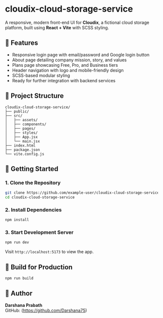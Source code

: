 # cloudix-cloud-storage-service

A responsive, modern front-end UI for **Cloudix**, a fictional cloud storage platform, built using **React + Vite** with SCSS styling.

## 🔧 Features

- Responsive login page with email/password and Google login button
- About page detailing company mission, story, and values
- Plans page showcasing Free, Pro, and Business tiers
- Header navigation with logo and mobile-friendly design
- SCSS-based modular styling
- Ready for further integration with backend services

## 📁 Project Structure

```
cloudix-cloud-storage-service/
├── public/
├── src/
│   ├── assets/          
│   ├── components/         
│   ├── pages/              
│   ├── styles/            
│   ├── App.jsx             
│   └── main.jsx            
├── index.html
├── package.json
└── vite.config.js
```

## 🚀 Getting Started

### 1. Clone the Repository

```bash
git clone https://github.com/example-user/cloudix-cloud-storage-service.git
cd cloudix-cloud-storage-service
```

### 2. Install Dependencies

```bash
npm install
```

### 3. Start Development Server

```bash
npm run dev
```

Visit `http://localhost:5173` to view the app.

## 🧪 Build for Production

```bash
npm run build
```

## 👤 Author

**Darshana Prabath**  
GitHub: (https://github.com/Darshana75) 